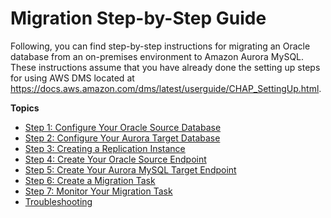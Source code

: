 # Migration Step\-by\-Step Guide<a name="chap-on-premoracle2aurora.steps"></a>

Following, you can find step\-by\-step instructions for migrating an Oracle database from an on\-premises environment to Amazon Aurora MySQL\. These instructions assume that you have already done the setting up steps for using AWS DMS located at [https://docs\.aws\.amazon\.com/dms/latest/userguide/CHAP\_SettingUp\.html](https://docs.aws.amazon.com/dms/latest/userguide/CHAP_SettingUp.html)\.

**Topics**
+ [Step 1: Configure Your Oracle Source Database](chap-on-premoracle2aurora.steps.configureoracle.md)
+ [Step 2: Configure Your Aurora Target Database](chap-on-premoracle2aurora.steps.configureaurora.md)
+ [Step 3: Creating a Replication Instance](chap-on-premoracle2aurora.steps.createreplicationinstance.md)
+ [Step 4: Create Your Oracle Source Endpoint](chap-on-premoracle2aurora.steps.createoracle.md)
+ [Step 5: Create Your Aurora MySQL Target Endpoint](chap-on-premoracle2aurora.steps.createaurora.md)
+ [Step 6: Create a Migration Task](chap-on-premoracle2aurora.steps.createtask.md)
+ [Step 7: Monitor Your Migration Task](chap-on-premoracle2aurora.steps.monitor.md)
+ [Troubleshooting](chap-on-premoracle2aurora.steps.troubleshooting.md)